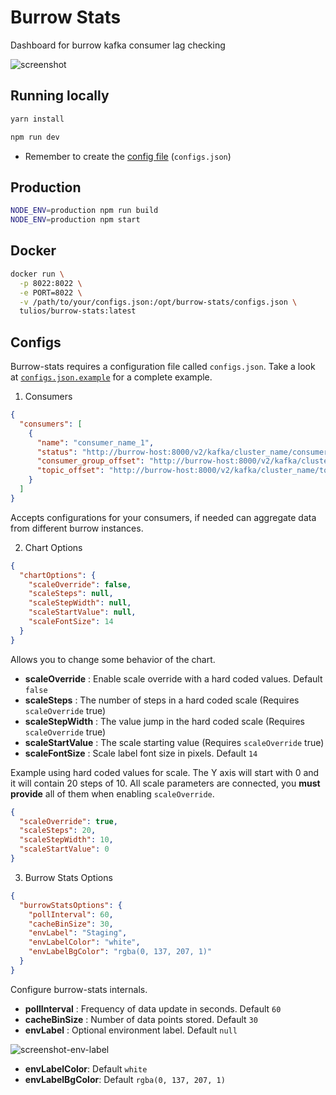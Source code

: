 # Burrow Stats

Dashboard for burrow kafka consumer lag checking

![screenshot](https://raw.githubusercontent.com/tulios/burrow-stats/master/screenshot.png)

## Running locally

```sh
yarn install

npm run dev
```

* Remember to create the [config file](#configs) (`configs.json`)

## Production

```sh
NODE_ENV=production npm run build
NODE_ENV=production npm start
```

## Docker

```sh
docker run \
  -p 8022:8022 \
  -e PORT=8022 \
  -v /path/to/your/configs.json:/opt/burrow-stats/configs.json \
  tulios/burrow-stats:latest
```

## <a name="configs"></a> Configs

Burrow-stats requires a configuration file called `configs.json`. Take a look at [`configs.json.example`](https://raw.githubusercontent.com/tulios/burrow-stats/master/configs.json.example) for a complete example.

1) Consumers

```json
{
  "consumers": [
    {
      "name": "consumer_name_1",
      "status": "http://burrow-host:8000/v2/kafka/cluster_name/consumer/consumer_name_1/status",
      "consumer_group_offset": "http://burrow-host:8000/v2/kafka/cluster_name/consumer/consumer_name_1/topic/topic_name_1",
      "topic_offset": "http://burrow-host:8000/v2/kafka/cluster_name/topic/topic_name_1"
    }
  ]
}
```

Accepts configurations for your consumers, if needed can aggregate data from different burrow instances.

2) Chart Options

```json
{
  "chartOptions": {
    "scaleOverride": false,
    "scaleSteps": null,
    "scaleStepWidth": null,
    "scaleStartValue": null,
    "scaleFontSize": 14
  }
}
```

Allows you to change some behavior of the chart.

* __scaleOverride__ : Enable scale override with a hard coded values. Default `false`
* __scaleSteps__ : The number of steps in a hard coded scale (Requires `scaleOverride` true)
* __scaleStepWidth__ : The value jump in the hard coded scale (Requires `scaleOverride` true)
* __scaleStartValue__ : The scale starting value (Requires `scaleOverride` true)
* __scaleFontSize__ : Scale label font size in pixels. Default `14`

Example using hard coded values for scale. The Y axis will start with 0 and it will contain 20 steps of 10. All scale parameters are connected, you __must provide__ all of them when enabling `scaleOverride`.

```json
{
  "scaleOverride": true,
  "scaleSteps": 20,
  "scaleStepWidth": 10,
  "scaleStartValue": 0
}
```

3) Burrow Stats Options

```json
{
  "burrowStatsOptions": {
    "pollInterval": 60,
    "cacheBinSize": 30,
    "envLabel": "Staging",
    "envLabelColor": "white",
    "envLabelBgColor": "rgba(0, 137, 207, 1)"
  }
}
```

Configure burrow-stats internals.

* __pollInterval__ : Frequency of data update in seconds. Default `60`
* __cacheBinSize__ : Number of data points stored. Default `30`
* __envLabel__ : Optional environment label. Default `null`

![screenshot-env-label](https://raw.githubusercontent.com/tulios/burrow-stats/master/screenshot-env-label.png)

* __envLabelColor__: Default `white`
* __envLabelBgColor__: Default `rgba(0, 137, 207, 1)`
